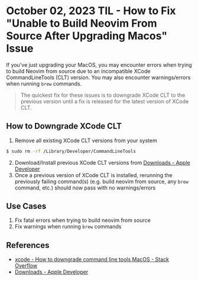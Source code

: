 # October 02, 2023 TIL - How to Fix "Unable to Build Neovim From Source After Upgrading Macos" Issue

If you've just upgrading your MacOS, you may encounter errors when trying to
build Neovim from source due to an incompatible XCode CommandLineTools (CLT)
version. You may also encounter warnings/errors when running `brew` commands.

> The quickest fix for these issues is to downgrade XCode CLT to the previous
> version until a fix is released for the latest version of XCode CLT.

## How to Downgrade XCode CLT

1. Remove all existing XCode CLT versions from your system

```bash
$ sudo rm -rf /Library/Developer/CommandLineTools
```

2. Download/Install previous XCode CLT versions from [Downloads - Apple Developer](https://developer.apple.com/download/all/?q=command%20line%20tools)
3. Once a previous version of XCode CLT is installed, rerunning the previously failing command(s) (e.g. build neovim from source, any `brew` command, etc.) should now pass with no warnings/errors

## Use Cases

1. Fix fatal errors when trying to build neovim from source
2. Fix warnings when running `brew` commands

## References

- [xcode - How to downgrade command line tools MacOS - Stack Overflow](https://stackoverflow.com/questions/41327298/how-to-downgrade-command-line-tools-macos)
- [Downloads - Apple Developer](https://developer.apple.com/download/all/?q=command%20line%20tools)

